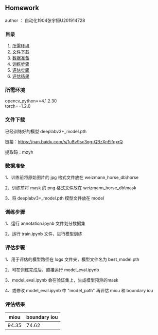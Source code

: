 Homework
---
author ： 自动化1904张宇恒U201914728
### 目录
1. [所需环境](#所需环境)
2. [文件下载](#文件下载)
3. [数据准备](#数据准备)
4. [训练步骤](#训练步骤)
5. [评估步骤](#评估步骤)
6. [评估结果](#评估结果)

### 所需环境
opencv_python==4.1.2.30\
torch==1.2.0

### 文件下载
已经训练好的模型 deeplabv3+_model.pth

链接：https://pan.baidu.com/s/1uBv9sc3qg-QBzXnEifqxrQ 

提取码：mzyh 

### 数据准备
1、训练前将原始图片的 jpg 格式文件放在 weizmann_horse_db\horse

2、训练前将 mask 的 png 格式文件放在 weizmann_horse_db\mask

3、将 deeplabv3+_model.pth 模型文件放在 model

### 训练步骤    
1、运行 annotation.ipynb 文件划分数据集

2、运行 train.ipynb 文件，进行模型训练
 

### 评估步骤
1、用于评估的模型路径在 logs 文件夹，模型文件名为 best_model.pth

2、可在训练完成后，直接运行 model_eval.ipynb

3、model_eval.ipynb 会在验证集上，生成模型预测的mask

4、或修改 model_eval.ipynb 中 "model_path" 再评估 miou 和 boundary iou


### 评估结果
| miou | boundary iou |
|------|--------------|
| 94.35  | 74.62        |
